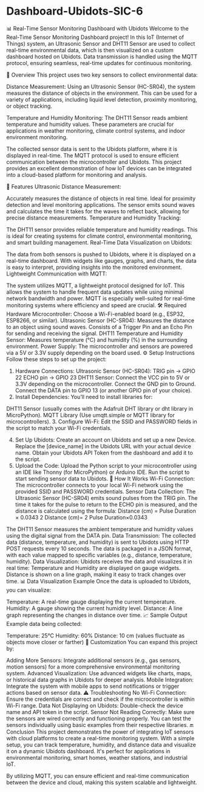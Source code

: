 # Dashboard-Ubidots-SIC-6

📊 Real-Time Sensor Monitoring Dashboard with Ubidots
Welcome to the Real-Time Sensor Monitoring Dashboard project! In this IoT (Internet of Things) system, an Ultrasonic Sensor and DHT11 Sensor are used to collect real-time environmental data, which is then visualized on a custom dashboard hosted on Ubidots. Data transmission is handled using the MQTT protocol, ensuring seamless, real-time updates for continuous monitoring.

📌 Overview
This project uses two key sensors to collect environmental data:

Distance Measurement: Using an Ultrasonic Sensor (HC-SR04), the system measures the distance of objects in the environment. This can be used for a variety of applications, including liquid level detection, proximity monitoring, or object tracking.

Temperature and Humidity Monitoring: The DHT11 Sensor reads ambient temperature and humidity values. These parameters are crucial for applications in weather monitoring, climate control systems, and indoor environment monitoring.

The collected sensor data is sent to the Ubidots platform, where it is displayed in real-time. The MQTT protocol is used to ensure efficient communication between the microcontroller and Ubidots. This project provides an excellent demonstration of how IoT devices can be integrated into a cloud-based platform for monitoring and analysis.

🔧 Features
Ultrasonic Distance Measurement:

Accurately measures the distance of objects in real time. Ideal for proximity detection and level monitoring applications.
The sensor emits sound waves and calculates the time it takes for the waves to reflect back, allowing for precise distance measurements.
Temperature and Humidity Tracking:

The DHT11 sensor provides reliable temperature and humidity readings.
This is ideal for creating systems for climate control, environmental monitoring, and smart building management.
Real-Time Data Visualization on Ubidots:

The data from both sensors is pushed to Ubidots, where it is displayed on a real-time dashboard.
With widgets like gauges, graphs, and charts, the data is easy to interpret, providing insights into the monitored environment.
Lightweight Communication with MQTT:

The system utilizes MQTT, a lightweight protocol designed for IoT. This allows the system to handle frequent data updates while using minimal network bandwidth and power.
MQTT is especially well-suited for real-time monitoring systems where efficiency and speed are crucial.
🛠️ Required Hardware
Microcontroller: Choose a Wi-Fi-enabled board (e.g., ESP32, ESP8266, or similar).
Ultrasonic Sensor (HC-SR04):
Measures the distance to an object using sound waves.
Consists of a Trigger Pin and an Echo Pin for sending and receiving the signal.
DHT11 Temperature and Humidity Sensor:
Measures temperature (°C) and humidity (%) in the surrounding environment.
Power Supply: The microcontroller and sensors are powered via a 5V or 3.3V supply depending on the board used.
⚙️ Setup Instructions
Follow these steps to set up the project:

1. Hardware Connections:
Ultrasonic Sensor (HC-SR04):
TRIG pin → GPIO 22
ECHO pin → GPIO 23
DHT11 Sensor:
Connect the VCC pin to 5V or 3.3V depending on the microcontroller.
Connect the GND pin to Ground.
Connect the DATA pin to GPIO 13 (or another GPIO pin of your choice).
2. Install Dependencies:
You’ll need to install libraries for:

DHT11 Sensor (usually comes with the Adafruit DHT library or dht library in MicroPython).
MQTT Library (Use umqtt.simple or MQTT library for microcontrollers).
3. Configure Wi-Fi:
Edit the SSID and PASSWORD fields in the script to match your Wi-Fi credentials.

4. Set Up Ubidots:
Create an account on Ubidots and set up a new Device.
Replace the [device_name] in the Ubidots URL with your actual device name.
Obtain your Ubidots API Token from the dashboard and add it to the script.
5. Upload the Code:
Upload the Python script to your microcontroller using an IDE like Thonny (for MicroPython) or Arduino IDE.
Run the script to start sending sensor data to Ubidots.
🔄 How It Works
Wi-Fi Connection:
The microcontroller connects to your local Wi-Fi network using the provided SSID and PASSWORD credentials.
Sensor Data Collection:
The Ultrasonic Sensor (HC-SR04) emits sound pulses from the TRIG pin. The time it takes for the pulse to return to the ECHO pin is measured, and the distance is calculated using the formula:
Distance (cm)
=
Pulse Duration
×
0.0343
2
Distance (cm)= 
2
Pulse Duration×0.0343
​
 
The DHT11 Sensor measures the ambient temperature and humidity values using the digital signal from the DATA pin.
Data Transmission:
The collected data (distance, temperature, and humidity) is sent to Ubidots using HTTP POST requests every 10 seconds.
The data is packaged in a JSON format, with each value mapped to specific variables (e.g., distance, temperature, humidity).
Data Visualization:
Ubidots receives the data and visualizes it in real time:
Temperature and Humidity are displayed on gauge widgets.
Distance is shown on a line graph, making it easy to track changes over time.
📊 Data Visualization Example
Once the data is uploaded to Ubidots, you can visualize:

Temperature: A real-time gauge displaying the current temperature.
Humidity: A gauge showing the current humidity level.
Distance: A line graph representing the changes in distance over time.
📈 Sample Output
Example data being collected:

Temperature: 25°C
Humidity: 60%
Distance: 10 cm (values fluctuate as objects move closer or farther)
🔧 Customization
You can expand this project by:

Adding More Sensors: Integrate additional sensors (e.g., gas sensors, motion sensors) for a more comprehensive environmental monitoring system.
Advanced Visualization: Use advanced widgets like charts, maps, or historical data graphs in Ubidots for deeper analysis.
Mobile Integration: Integrate the system with mobile apps to send notifications or trigger actions based on sensor data.
⚠️ Troubleshooting
No Wi-Fi Connection: Ensure the credentials are correct and check if the microcontroller is within Wi-Fi range.
Data Not Displaying on Ubidots: Double-check the device name and API token in the script.
Sensor Not Reading Correctly: Make sure the sensors are wired correctly and functioning properly. You can test the sensors individually using basic examples from their respective libraries.
🔚 Conclusion
This project demonstrates the power of integrating IoT sensors with cloud platforms to create a real-time monitoring system. With a simple setup, you can track temperature, humidity, and distance data and visualize it on a dynamic Ubidots dashboard. It's perfect for applications in environmental monitoring, smart homes, weather stations, and industrial IoT.

By utilizing MQTT, you can ensure efficient and real-time communication between the device and cloud, making this system scalable and lightweight.

